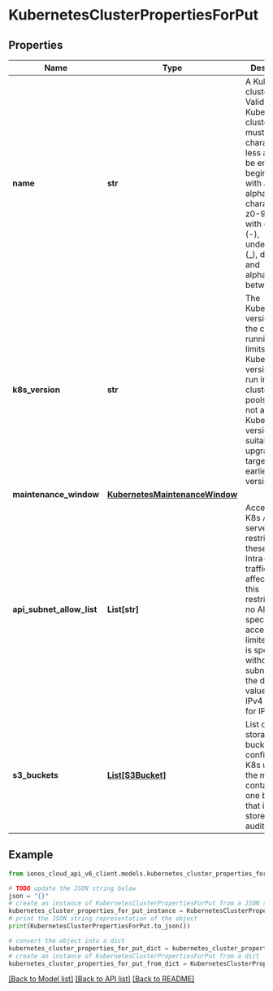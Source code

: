 # KubernetesClusterPropertiesForPut


## Properties

Name | Type | Description | Notes
------------ | ------------- | ------------- | -------------
**name** | **str** | A Kubernetes cluster name. Valid Kubernetes cluster name must be 63 characters or less and must be empty or begin and end with an alphanumeric character ([a-z0-9A-Z]) with dashes (-), underscores (_), dots (.), and alphanumerics between. | 
**k8s_version** | **str** | The Kubernetes version that the cluster is running. This limits which Kubernetes versions can run in a cluster&#39;s node pools. Also, not all Kubernetes versions are suitable upgrade targets for all earlier versions. | [optional] 
**maintenance_window** | [**KubernetesMaintenanceWindow**](KubernetesMaintenanceWindow.md) |  | [optional] 
**api_subnet_allow_list** | **List[str]** | Access to the K8s API server is restricted to these CIDRs. Intra-cluster traffic is not affected by this restriction. If no AllowList is specified, access is not limited. If an IP is specified without a subnet mask, the default value is 32 for IPv4 and 128 for IPv6. | [optional] 
**s3_buckets** | [**List[S3Bucket]**](S3Bucket.md) | List of Object storage buckets configured for K8s usage. At the moment, it contains only one bucket that is used to store K8s API audit logs. | [optional] 

## Example

```python
from ionos_cloud_api_v6_client.models.kubernetes_cluster_properties_for_put import KubernetesClusterPropertiesForPut

# TODO update the JSON string below
json = "{}"
# create an instance of KubernetesClusterPropertiesForPut from a JSON string
kubernetes_cluster_properties_for_put_instance = KubernetesClusterPropertiesForPut.from_json(json)
# print the JSON string representation of the object
print(KubernetesClusterPropertiesForPut.to_json())

# convert the object into a dict
kubernetes_cluster_properties_for_put_dict = kubernetes_cluster_properties_for_put_instance.to_dict()
# create an instance of KubernetesClusterPropertiesForPut from a dict
kubernetes_cluster_properties_for_put_from_dict = KubernetesClusterPropertiesForPut.from_dict(kubernetes_cluster_properties_for_put_dict)
```
[[Back to Model list]](../README.md#documentation-for-models) [[Back to API list]](../README.md#documentation-for-api-endpoints) [[Back to README]](../README.md)


